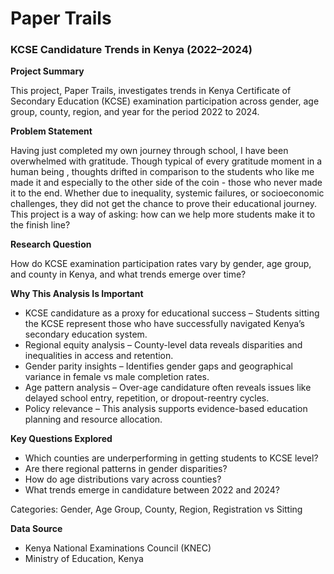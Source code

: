 # **Paper Trails**
### KCSE Candidature Trends in Kenya (2022–2024)

**Project Summary**

This project, Paper Trails, investigates trends in Kenya Certificate of Secondary Education (KCSE) examination participation across gender, age group, county, region, and year for the period 2022 to 2024.

**Problem Statement**

Having just completed my own journey through school, I have been overwhelmed with gratitude. Though typical of every gratitude moment in a human being , thoughts drifted in comparison to the students who like me made it and especially to the other side of the coin - those who never made it to the end. Whether due to inequality, systemic failures, or socioeconomic challenges, they did not get the chance to prove their educational journey. This project is a way of asking: how can we help more students make it to the finish line?

**Research Question**

How do KCSE examination participation rates vary by gender, age group, and county in Kenya, and what trends emerge over time?

**Why This Analysis Is Important**
- KCSE candidature as a proxy for educational success – Students sitting the KCSE represent those who have successfully navigated Kenya’s secondary education system.
- Regional equity analysis – County-level data reveals disparities and inequalities in access and retention.
- Gender parity insights – Identifies gender gaps and geographical variance in female vs male completion rates.
- Age pattern analysis – Over-age candidature often reveals issues like delayed school entry, repetition, or dropout-reentry cycles.
- Policy relevance – This analysis supports evidence-based education planning and resource allocation.

**Key Questions Explored**
- Which counties are underperforming in getting students to KCSE level?
- Are there regional patterns in gender disparities?
- How do age distributions vary across counties?
- What trends emerge in candidature between 2022 and 2024?


Categories: Gender, Age Group, County, Region, Registration vs Sitting

**Data Source**
- Kenya National Examinations Council (KNEC)
- Ministry of Education, Kenya
